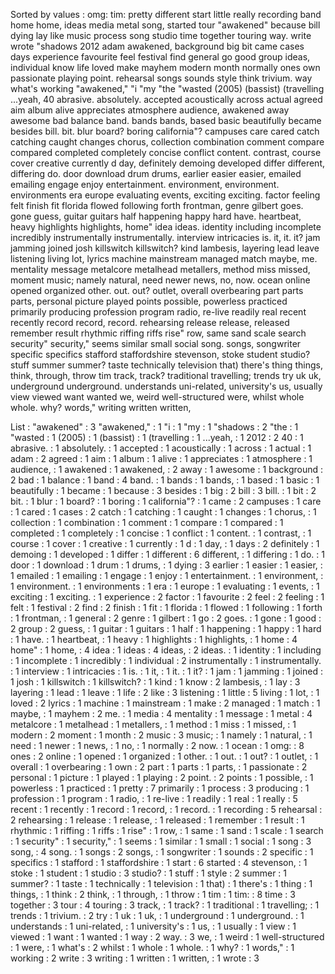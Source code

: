 Sorted by values :
omg: tim: pretty different start little really recording band home home, ideas media metal song, started tour "awakened" because bill dying lay like music process song studio time together touring way. write wrote "shadows 2012 adam awakened, background big bit came cases days experience favourite feel festival find general go good group ideas, individual know life loved make mayhem modern month normally ones own passionate playing point. rehearsal songs sounds style think trivium. way what's working "awakened," "i "my "the "wasted (2005) (bassist) (travelling ...yeah, 40 abrasive. absolutely. accepted acoustically across actual agreed aim album alive appreciates atmosphere audience, awakened away awesome bad balance band. bands bands, based basic beautifully became besides bill. bit. blur board? boring california"? campuses care cared catch catching caught changes chorus, collection combination comment compare compared completed completely concise conflict content. contrast, course cover creative currently d day, definitely demoing developed differ different, differing do. door download drum drums, earlier easier easier, emailed emailing engage enjoy entertainment. environment, environment. environments era europe evaluating events, exciting exciting. factor feeling felt finish fit florida flowed following forth frontman, genre gilbert goes. gone guess, guitar guitars half happening happy hard have. heartbeat, heavy highlights highlights, home" idea ideas. identity including incomplete incredibly instrumentally instrumentally. interview intricacies is. it, it. it? jam jamming joined josh killswitch killswitch? kind lambesis, layering lead leave listening living lot, lyrics machine mainstream managed match maybe, me. mentality message metalcore metalhead metallers, method miss missed, moment music; namely natural, need newer news, no, now. ocean online opened organized other. out. out? outlet, overall overbearing part parts parts, personal picture played points possible, powerless practiced primarily producing profession program radio, re-live readily real recent recently record record, record. rehearsing release release, released remember result rhythmic riffing riffs rise" row, same sand scale search security" security," seems similar small social song. songs, songwriter specific specifics stafford staffordshire stevenson, stoke student studio? stuff summer summer? taste technically television that) there's thing things, think, through, throw tim track, track? traditional travelling; trends try uk uk, underground underground. understands uni-related, university's us, usually view viewed want wanted we, weird well-structured were, whilst whole whole. why? words," writing written written, 

List :
"awakened" : 3
"awakened," : 1
"i : 1
"my : 1
"shadows : 2
"the : 1
"wasted : 1
(2005) : 1
(bassist) : 1
(travelling : 1
...yeah, : 1
2012 : 2
40 : 1
abrasive. : 1
absolutely. : 1
accepted : 1
acoustically : 1
across : 1
actual : 1
adam : 2
agreed : 1
aim : 1
album : 1
alive : 1
appreciates : 1
atmosphere : 1
audience, : 1
awakened : 1
awakened, : 2
away : 1
awesome : 1
background : 2
bad : 1
balance : 1
band : 4
band. : 1
bands : 1
bands, : 1
based : 1
basic : 1
beautifully : 1
became : 1
because : 3
besides : 1
big : 2
bill : 3
bill. : 1
bit : 2
bit. : 1
blur : 1
board? : 1
boring : 1
california"? : 1
came : 2
campuses : 1
care : 1
cared : 1
cases : 2
catch : 1
catching : 1
caught : 1
changes : 1
chorus, : 1
collection : 1
combination : 1
comment : 1
compare : 1
compared : 1
completed : 1
completely : 1
concise : 1
conflict : 1
content. : 1
contrast, : 1
course : 1
cover : 1
creative : 1
currently : 1
d : 1
day, : 1
days : 2
definitely : 1
demoing : 1
developed : 1
differ : 1
different : 6
different, : 1
differing : 1
do. : 1
door : 1
download : 1
drum : 1
drums, : 1
dying : 3
earlier : 1
easier : 1
easier, : 1
emailed : 1
emailing : 1
engage : 1
enjoy : 1
entertainment. : 1
environment, : 1
environment. : 1
environments : 1
era : 1
europe : 1
evaluating : 1
events, : 1
exciting : 1
exciting. : 1
experience : 2
factor : 1
favourite : 2
feel : 2
feeling : 1
felt : 1
festival : 2
find : 2
finish : 1
fit : 1
florida : 1
flowed : 1
following : 1
forth : 1
frontman, : 1
general : 2
genre : 1
gilbert : 1
go : 2
goes. : 1
gone : 1
good : 2
group : 2
guess, : 1
guitar : 1
guitars : 1
half : 1
happening : 1
happy : 1
hard : 1
have. : 1
heartbeat, : 1
heavy : 1
highlights : 1
highlights, : 1
home : 4
home" : 1
home, : 4
idea : 1
ideas : 4
ideas, : 2
ideas. : 1
identity : 1
including : 1
incomplete : 1
incredibly : 1
individual : 2
instrumentally : 1
instrumentally. : 1
interview : 1
intricacies : 1
is. : 1
it, : 1
it. : 1
it? : 1
jam : 1
jamming : 1
joined : 1
josh : 1
killswitch : 1
killswitch? : 1
kind : 1
know : 2
lambesis, : 1
lay : 3
layering : 1
lead : 1
leave : 1
life : 2
like : 3
listening : 1
little : 5
living : 1
lot, : 1
loved : 2
lyrics : 1
machine : 1
mainstream : 1
make : 2
managed : 1
match : 1
maybe, : 1
mayhem : 2
me. : 1
media : 4
mentality : 1
message : 1
metal : 4
metalcore : 1
metalhead : 1
metallers, : 1
method : 1
miss : 1
missed, : 1
modern : 2
moment : 1
month : 2
music : 3
music; : 1
namely : 1
natural, : 1
need : 1
newer : 1
news, : 1
no, : 1
normally : 2
now. : 1
ocean : 1
omg: : 8
ones : 2
online : 1
opened : 1
organized : 1
other. : 1
out. : 1
out? : 1
outlet, : 1
overall : 1
overbearing : 1
own : 2
part : 1
parts : 1
parts, : 1
passionate : 2
personal : 1
picture : 1
played : 1
playing : 2
point. : 2
points : 1
possible, : 1
powerless : 1
practiced : 1
pretty : 7
primarily : 1
process : 3
producing : 1
profession : 1
program : 1
radio, : 1
re-live : 1
readily : 1
real : 1
really : 5
recent : 1
recently : 1
record : 1
record, : 1
record. : 1
recording : 5
rehearsal : 2
rehearsing : 1
release : 1
release, : 1
released : 1
remember : 1
result : 1
rhythmic : 1
riffing : 1
riffs : 1
rise" : 1
row, : 1
same : 1
sand : 1
scale : 1
search : 1
security" : 1
security," : 1
seems : 1
similar : 1
small : 1
social : 1
song : 3
song, : 4
song. : 1
songs : 2
songs, : 1
songwriter : 1
sounds : 2
specific : 1
specifics : 1
stafford : 1
staffordshire : 1
start : 6
started : 4
stevenson, : 1
stoke : 1
student : 1
studio : 3
studio? : 1
stuff : 1
style : 2
summer : 1
summer? : 1
taste : 1
technically : 1
television : 1
that) : 1
there's : 1
thing : 1
things, : 1
think : 2
think, : 1
through, : 1
throw : 1
tim : 1
tim: : 8
time : 3
together : 3
tour : 4
touring : 3
track, : 1
track? : 1
traditional : 1
travelling; : 1
trends : 1
trivium. : 2
try : 1
uk : 1
uk, : 1
underground : 1
underground. : 1
understands : 1
uni-related, : 1
university's : 1
us, : 1
usually : 1
view : 1
viewed : 1
want : 1
wanted : 1
way : 2
way. : 3
we, : 1
weird : 1
well-structured : 1
were, : 1
what's : 2
whilst : 1
whole : 1
whole. : 1
why? : 1
words," : 1
working : 2
write : 3
writing : 1
written : 1
written, : 1
wrote : 3
